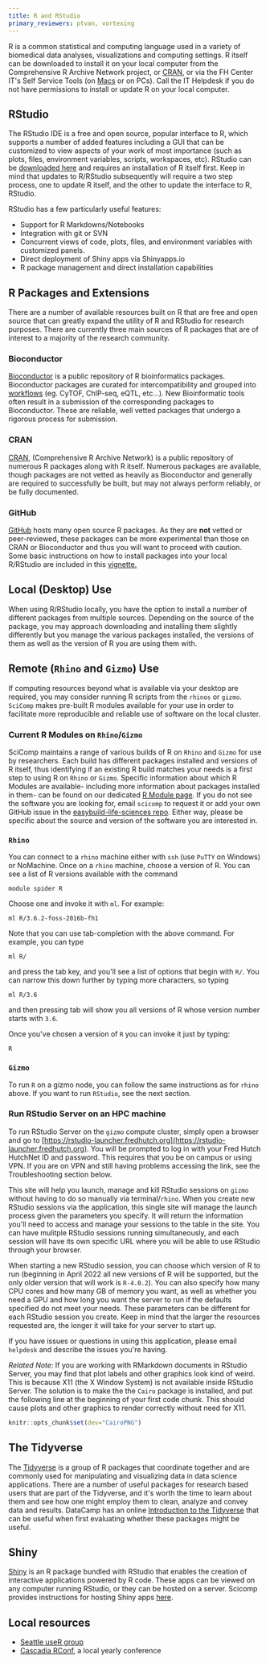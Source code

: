 ```yaml
---
title: R and RStudio
primary_reviewers: ptvan, vortexing
---
```

R is a common statistical and computing language used in a variety of biomedical data analyses, visualizations and computing settings.  R itself can be downloaded to install it on your local computer from the Comprehensive R Archive Network project, or [CRAN](https://cran.r-project.org/), or via the FH Center IT's Self Service Tools (on [Macs](https://centernet.fredhutch.org/cn/u/center-it/help-desk/mac-support/jamf-pro.html) or on PCs).  Call the IT Helpdesk if you do not have permissions to install or update R on your local computer.  


## RStudio
The RStudio IDE is a free and open source, popular interface to R, which supports a number of added features including a GUI that can be customized to view aspects of your work of most importance (such as plots, files, environment variables, scripts, workspaces, etc). RStudio can be [downloaded here](https://www.rstudio.com/) and requires an installation of R itself first.  Keep in mind that updates to R/RStudio subsequently will require a two step process, one to update R itself, and the other to update the interface to R, RStudio.  

RStudio has a few particularly useful features:
- Support for R Markdowns/Notebooks
- Integration with git or SVN
- Concurrent views of code, plots, files, and environment variables with customized panels.  
- Direct deployment of Shiny apps via Shinyapps.io
- R package management and direct installation capabilities


## R Packages and Extensions
There are a number of available resources built on R that are free and open source that can greatly expand the utility of R and RStudio for research purposes.  There are currently three main sources of R packages that are of interest to a majority of the research community.  

### Bioconductor
[Bioconductor](https://bioconductor.org/) is a public repository of R bioinformatics packages. Bioconductor packages are curated for intercompatibility and grouped into [workflows](http://bioconductor.org/packages/3.7/workflows/) (eg. CyTOF, ChIP-seq, eQTL, etc...). New Bioinformatic tools often result in a submission of the corresponding packages to Bioconductor.  These are reliable, well vetted packages that undergo a rigorous process for submission.  

### CRAN
[CRAN](https://cran.r-project.org), (Comprehensive R Archive Network) is a public repository of numerous R packages along with R itself. Numerous packages are available, though packages are not vetted as heavily as Bioconductor and generally are required to successfully be built, but may not always perform reliably, or be fully documented.  

### GitHub
[GitHub](https://github.com/trending/r) hosts many open source R packages. As they are **not** vetted or peer-reviewed, these packages can be more experimental than those on CRAN or Bioconductor and thus you will want to proceed with caution. Some basic instructions on how to install packages into your local R/RStudio are included in this [vignette.](https://cran.r-project.org/web/packages/githubinstall/vignettes/githubinstall.html)


## Local (Desktop) Use
When using R/RStudio locally, you have the option to install a number of different packages from multiple sources.  Depending on the source of the package, you may approach downloading and installing them slightly differently but you manage the various packages installed, the versions of them as well as the version of R you are using them with.  


## Remote (`Rhino` and `Gizmo`) Use
If computing resources beyond what is available via your desktop are required, you may consider running R scripts from the `rhinos` or `gizmo`.  `SciComp` makes pre-built R modules available for your use in order to facilitate more reproducible and reliable use of software on the local cluster.  

### Current R Modules on `Rhino`/`Gizmo`
SciComp maintains a range of various builds of R on `Rhino` and `Gizmo` for use by researchers. Each build has different packages installed and versions of R itself, thus identifying if an existing R build matches your needs is a first step to using R on `Rhino` or `Gizmo`.  Specific information about which R Modules are available- including more information about packages installed in them- can be found on our dedicated [R Module page](/rModules/).  If you do not see the software you are looking for, email `scicomp` to request it or add your own GitHub issue in the [easybuild-life-sciences repo](https://github.com/FredHutch/easybuild-life-sciences).  Either way, please be specific about the source and version of the software you are interested in.

### `Rhino`

You can connect to a `rhino` machine either with `ssh` (use `PuTTY` on Windows) or NoMachine. Once on a `rhino` machine, choose a version of R. You can see a list of R versions available with the command

```
module spider R
```

Choose one and invoke it with `ml`.  For example:

```
ml R/3.6.2-foss-2016b-fh1
```

Note that you can use tab-completion with the above command. For example, you can type

```
ml R/
```

and press the tab key, and you'll see a list of options that begin with `R/`. You can narrow this down further by typing more characters, so typing

```
ml R/3.6
```

and then pressing tab will show you all versions of R whose version number starts with `3.6`.

Once you've chosen a version of `R` you can invoke it just by typing:

```
R
```


### `Gizmo`

To run `R` on a gizmo node, you can follow the same instructions as for `rhino` above.  If you want to run `RStudio`, see the next section.


### Run RStudio Server on an HPC machine

To run RStudio Server on the `gizmo` compute cluster, simply open a browser and go to
[https://rstudio-launcher.fredhutch.org](https://rstudio-launcher.fredhutch.org).   You will be prompted to log in with your  Fred Hutch HutchNet ID and password.  This requires that you be on campus or using VPN. If you are on VPN and still having problems accessing the link, see the Troubleshooting section below.

This site will help you launch, manage and kill RStudio sessions on `gizmo` without having to do so manually via terminal/`rhino`.  When you create new RStudio sessions via  the application, this single site will manage the launch process given the parameters you specify.  It will return the information you'll need to access and manage your sessions to the table in the site.  You can have mulitple RStudio sessions running simultaneously, and each session will have its own specific URL where you will be able to use RStudio through your browser. 

When starting a new RStudio session, you can choose which version of R to run (beginning in April 2022 all new versions of R will be supported, but the only older version that will work is `R-4.0.2`). You can also specify how many CPU cores and how many GB of memory you want, as well as whether you need a GPU and how long you want the server to run if the defaults specified do not meet your needs.  These parameters can be different for each RStudio session you create. Keep in mind that the larger the resources requested are, the longer it will take for your server to start up. 

If you have issues or questions in using this application, please email `helpdesk` and describe the issues you're having.  

*Related Note*: If you are working with RMarkdown documents in RStudio Server,
you may find that plot labels and other graphics look kind of weird.
This is because X11 (the X Window System) is not available
inside RStudio Server. The solution is to make the the `Cairo`
package is installed, and put the following line at the beginning of your first
code chunk. This should cause plots and other graphics to render
correctly without need for X11.

```r
knitr::opts_chunk$set(dev="CairoPNG")
```

## The Tidyverse
The [Tidyverse](https://www.tidyverse.org/) is a group of R packages that coordinate together and are commonly used for manipulating and  visualizing data in data science applications.  There are a number of useful packages for research based users that are part of the Tidyverse, and it's worth the time to learn about them and see how one might employ them to clean, analyze and convey data and results.  DataCamp has an online [Introduction to the Tidyverse](https://www.datacamp.com/courses/introduction-to-the-tidyverse) that can be useful when first evaluating whether these packages might be useful.  

## Shiny
[Shiny](https://shiny.rstudio.com/) is an R package bundled with RStudio that enables the creation of interactive applications powered by R code. These apps can be viewed on any computer running RStudio, or they can be hosted on a server. Scicomp provides instructions for hosting Shiny apps [here](/compdemos/shiny/).

## Local resources
- [Seattle useR group](http://www.meetup.com/Seattle-useR/)
- [Cascadia RConf](https://cascadiarconf.com/), a local yearly conference
